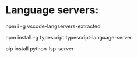 <h1>Language servers:</h1>

<p>npm i -g vscode-langservers-extracted</p>
<p>npm install -g typescript typescript-language-server</p>
<p>pip install python-lsp-server</p>
